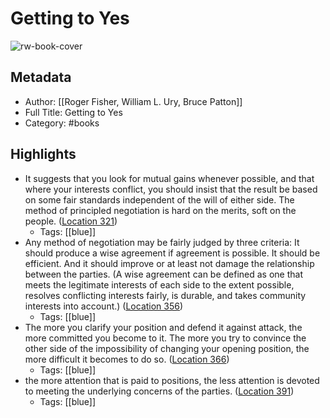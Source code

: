 # Getting to Yes

![rw-book-cover](https://images-na.ssl-images-amazon.com/images/I/51CwtgpX5eL._SL200_.jpg)

## Metadata
- Author: [[Roger Fisher, William L. Ury, Bruce Patton]]
- Full Title: Getting to Yes
- Category: #books

## Highlights
- It suggests that you look for mutual gains whenever possible, and that where your interests conflict, you should insist that the result be based on some fair standards independent of the will of either side. The method of principled negotiation is hard on the merits, soft on the people. ([Location 321](https://readwise.io/to_kindle?action=open&asin=B0051SDM5Q&location=321))
    - Tags: [[blue]] 
- Any method of negotiation may be fairly judged by three criteria: It should produce a wise agreement if agreement is possible. It should be efficient. And it should improve or at least not damage the relationship between the parties. (A wise agreement can be defined as one that meets the legitimate interests of each side to the extent possible, resolves conflicting interests fairly, is durable, and takes community interests into account.) ([Location 356](https://readwise.io/to_kindle?action=open&asin=B0051SDM5Q&location=356))
    - Tags: [[blue]] 
- The more you clarify your position and defend it against attack, the more committed you become to it. The more you try to convince the other side of the impossibility of changing your opening position, the more difficult it becomes to do so. ([Location 366](https://readwise.io/to_kindle?action=open&asin=B0051SDM5Q&location=366))
    - Tags: [[blue]] 
- the more attention that is paid to positions, the less attention is devoted to meeting the underlying concerns of the parties. ([Location 391](https://readwise.io/to_kindle?action=open&asin=B0051SDM5Q&location=391))
    - Tags: [[blue]] 
